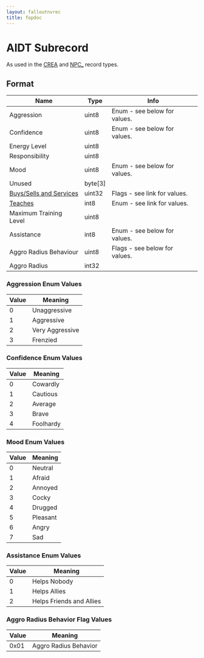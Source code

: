 ```yaml
---
layout: falloutnvrec
title: fopdoc
---
```

AIDT Subrecord
==========

As used in the [CREA](../CREA.md) and [NPC_](../NPC_.md) record types.

## Format

Name | Type | Info
-----|------|-----
Aggression | uint8 | Enum - see below for values.
Confidence | uint8 | Enum - see below for values.
Energy Level | uint8 |
Responsibility | uint8 |
Mood | uint8 | Enum - see below for values.
Unused | byte[3] |
[Buys/Sells and Services](../Values/Services.md) | uint32 | Flags - see link for values.
[Teaches](../Values/Skills.md) | int8 | Enum - see link for values.
Maximum Training Level | uint8 | 
Assistance | int8 | Enum - see below for values.
Aggro Radius Behaviour | uint8 | Flags - see below for values.
Aggro Radius | int32 |
 
 
### Aggression Enum Values

Value | Meaning
------|--------
0 | Unaggressive
1 | Aggressive
2 | Very Aggressive
3 | Frenzied
 
### Confidence Enum Values

Value | Meaning
------|--------
0 | Cowardly
1 | Cautious
2 | Average
3 | Brave
4 | Foolhardy

### Mood Enum Values

Value | Meaning
------|--------
0 | Neutral 
1 | Afraid
2 | Annoyed
3 | Cocky
4 | Drugged
5 | Pleasant
6 | Angry
7 | Sad

### Assistance Enum Values

Value | Meaning
------|--------
0 | Helps Nobody
1 | Helps Allies
2 | Helps Friends and Allies

### Aggro Radius Behavior Flag Values

Value | Meaning
------|--------
0x01 | Aggro Radius Behavior
